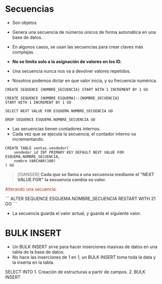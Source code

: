 
# Secuencias

- Son objetos
- Genera una secuencia de números únicos de forma automática en una base de datos.

- En algunos casos, se usan las secuencias para crear claves más complejas.
- **No se limita solo a la asignación de valores en los ID.**
- Una secuencia nunca nos va a devolver valores repetidos.

- Nosotros podemos dictar en que valor inicia, y su frecuencia numérica.

```
CREATE SEQUENCE {NOMBRE_SECUENCIA} START WITH 1 INCREMENT BY 1 GO
```

```
CREATE SEQUENCE {NOMBRE ESQUEMA}::{NOMBRE_SECUENCIA} 
START WITH 1 INCREMENT BY 1 GO
```

```
SELECT NEXT VALUE FOR ESQUEMA.NOMBRE_SECUENCIA GO
```

```
DROP SEQUENCE ESQUEMA.NOMBRE_SECUENCIA GO
```

- Las secuencias tienen contadores internos.
- Cada vez que se ejecuta la secuencia, el contador interno va incrementando.

```
CREATE TABLE ventas.vendedor(
	vendedor_id INT PRIMARY KEY DEFAULT NEXT VALUE FOR ESQUEMA.NOMBRE_SECUENCIA,
	nombre VARCHAR(100)
) GO
```

>[!DANGER] 
>**Cada que se llama a una secuencia mediante el "NEXT VALUE FOR" la secuencia cambia su valor.**

<p style="color:#b52608;">Alterando una secuencia:</p>
```
ALTER SEQUENCE ESQUEMA.NOMBRE_SECUENCIA
RESTART WITH 21 GO
```

- La secuencia guarda el valor actual, y guarda el siguiente valor.

# BULK INSERT

- Un BULK INSERT sirve para hacer inserciones masivas de datos en una tabla de la base de datos.
- No hace las inserciones de 1 en 1, un BULK INSERT toma toda la data y la inserta en la tabla.

SELECT INTO 
	1. Creación de estructuras a partir de campos.
	2. BULK INSERT







